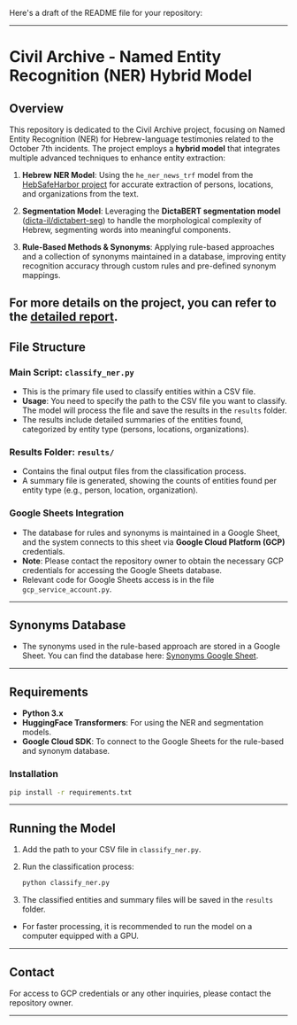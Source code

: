 Here's a draft of the README file for your repository:

---

# Civil Archive - Named Entity Recognition (NER) Hybrid Model

## Overview

This repository is dedicated to the Civil Archive project, focusing on Named Entity Recognition (NER) for Hebrew-language testimonies related to the October 7th incidents. The project employs a **hybrid model** that integrates multiple advanced techniques to enhance entity extraction:

1. **Hebrew NER Model**: Using the `he_ner_news_trf` model from the [HebSafeHarbor project](https://github.com/8400TheHealthNetwork/HebSafeHarbor) for accurate extraction of persons, locations, and organizations from the text.
   
2. **Segmentation Model**: Leveraging the **DictaBERT segmentation model** ([dicta-il/dictabert-seg](https://huggingface.co/dicta-il/dictabert-seg)) to handle the morphological complexity of Hebrew, segmenting words into meaningful components.

3. **Rule-Based Methods & Synonyms**: Applying rule-based approaches and a collection of synonyms maintained in a database, improving entity recognition accuracy through custom rules and pre-defined synonym mappings.

For more details on the project, you can refer to the [detailed report](https://drive.google.com/file/d/1nG3YjFcVaCNNzDjI6V9snKZhQi8KGM-t/view?usp=sharing).
---

## File Structure

### Main Script: `classify_ner.py`
- This is the primary file used to classify entities within a CSV file.
- **Usage**: You need to specify the path to the CSV file you want to classify. The model will process the file and save the results in the `results` folder.
- The results include detailed summaries of the entities found, categorized by entity type (persons, locations, organizations).

### Results Folder: `results/`
- Contains the final output files from the classification process.
- A summary file is generated, showing the counts of entities found per entity type (e.g., person, location, organization).

### Google Sheets Integration
- The database for rules and synonyms is maintained in a Google Sheet, and the system connects to this sheet via **Google Cloud Platform (GCP)** credentials.
- **Note**: Please contact the repository owner to obtain the necessary GCP credentials for accessing the Google Sheets database.
- Relevant code for Google Sheets access is in the file `gcp_service_account.py`.

---

## Synonyms Database

- The synonyms used in the rule-based approach are stored in a Google Sheet. You can find the database here:
  [Synonyms Google Sheet](https://docs.google.com/spreadsheets/d/1cdfq43IcbOaj7mUquVeiRWEBg_O6IsWOVO5SVeRmMlM/edit?gid=854247877#gid=854247877).

---

## Requirements

- **Python 3.x**
- **HuggingFace Transformers**: For using the NER and segmentation models.
- **Google Cloud SDK**: To connect to the Google Sheets for the rule-based and synonym database.

### Installation

```bash
pip install -r requirements.txt
```

---

## Running the Model

1. Add the path to your CSV file in `classify_ner.py`.
2. Run the classification process:
   
   ```bash
   python classify_ner.py
   ```

3. The classified entities and summary files will be saved in the `results` folder.

- For faster processing, it is recommended to run the model on a computer equipped with a GPU.

---

## Contact

For access to GCP credentials or any other inquiries, please contact the repository owner.

---
